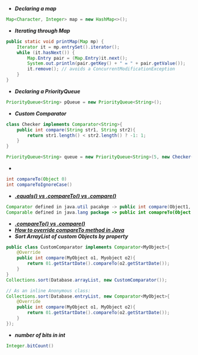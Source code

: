 

- ***Declaring a map***
```java
Map<Character, Integer> map = new HashMap<>();
```

-  ***Iterating through Map***
```java
public static void printMap(Map mp) {
    Iterator it = mp.entrySet().iterator();
    while (it.hasNext()) {
        Map.Entry pair = (Map.Entry)it.next();
        System.out.println(pair.getKey() + " = " + pair.getValue());
        it.remove(); // avoids a ConcurrentModificationException
    }
}
```

- ***Declaring a PriorityQueue***
```java
PriorityQueue<String> pQueue = new PriorityQueue<String>();
```
- ***Custom Comparator***
```java
class Checker implements Comparator<String>{
    public int compare(String str1, String str2){
        return str1.length() < str2.length() ? -1: 1;
    }
}

PriorityQueue<String> queue = new PriorityQueue<String>(5, new Checker());
```
- 
```java
int compareTo(Object 0)
int compareToIgnoreCase()
```
- ***[.equals() vs .compareTo() vs .compare()](https://www.leepoint.net/data/expressions/22compareobjects.html)***
```java
Comparator defined in java.util pacakge -> public int compare(Object1, Object2)
Comparable defined in java.lang package -> public int comapreTo(Object o)
```
- ***[.compareTo() vs .compare()](http://javarevisited.blogspot.com/2011/06/comparator-and-comparable-in-java.html)***
- ***[How to override compareTo method in Java](http://javarevisited.blogspot.sg/2011/11/how-to-override-compareto-method-in.html)***
- ***Sort ArrayList of custom Objects by property***
```java
public class CustomComparator implements Comparator<MyObject>{
    @Override
    public int compare(MyObject o1, Myobject o2){
        return 01.getStartDate().compareTo(o2.getStartDate());
    }
}
Collections.sort(Database.arrayList, new CustomComparator());

// As an inline Anonymous class:
Collections.sort(Database.entryList, new Comparator<MyObject>{
    @Override
    public int compare(MyObject o1, MyObject o2){
        return 01.getStartDate().compareTo(o2.getStartDate());
    }
});
```


- ***number of bits in int***
```java
Integer.bitCount()
```
